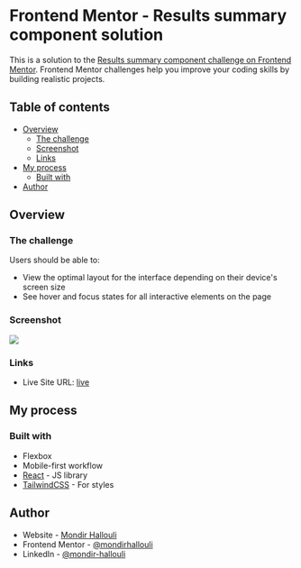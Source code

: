 # Frontend Mentor - Results summary component solution

This is a solution to the [Results summary component challenge on Frontend Mentor](https://www.frontendmentor.io/challenges/results-summary-component-CE_K6s0maV). Frontend Mentor challenges help you improve your coding skills by building realistic projects. 

## Table of contents

- [Overview](#overview)
  - [The challenge](#the-challenge)
  - [Screenshot](#screenshot)
  - [Links](#links)
- [My process](#my-process)
  - [Built with](#built-with)
- [Author](#author)

## Overview

### The challenge

Users should be able to:

- View the optimal layout for the interface depending on their device's screen size
- See hover and focus states for all interactive elements on the page

### Screenshot

![](./public/screenshot1.jpg)

### Links

- Live Site URL: [live](https://your-live-site-url.com)

## My process

### Built with

- Flexbox
- Mobile-first workflow
- [React](https://reactjs.dev/) - JS library
- [TailwindCSS](https://tailwindcss.com/) - For styles

## Author

- Website - [Mondir Hallouli](https://www.mh-portfolio.pages.com)
- Frontend Mentor - [@mondirhallouli](https://www.frontendmentor.io/profile/mondirhallouli)
- LinkedIn - [@mondir-hallouli](https://www.linkedin.com/in/mondir-hallouli)

